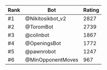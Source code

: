 Rank|Bot|Rating
---|---|---
#1|@Nikitosikbot_v2|2827
#2|@ToromBot|2739
#3|@colinbot|1867
#4|@OpeningsBot|1772
#5|@pawnrobot|1247
#6|@MinOpponentMoves|967
